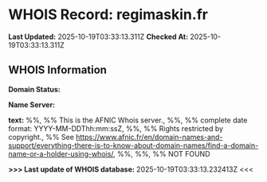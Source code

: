 # WHOIS Record: regimaskin.fr

**Last Updated:** 2025-10-19T03:33:13.311Z
**Checked At:** 2025-10-19T03:33:13.311Z

## WHOIS Information

**Domain Status:** 

**Name Server:** 

**text:** %%, %% This is the AFNIC Whois server., %%, %% complete date format: YYYY-MM-DDThh:mm:ssZ, %%, %% Rights restricted by copyright., %% See https://www.afnic.fr/en/domain-names-and-support/everything-there-is-to-know-about-domain-names/find-a-domain-name-or-a-holder-using-whois/, %%, %%, %% NOT FOUND

**>>> Last update of WHOIS database:** 2025-10-19T03:33:13.232413Z <<<

